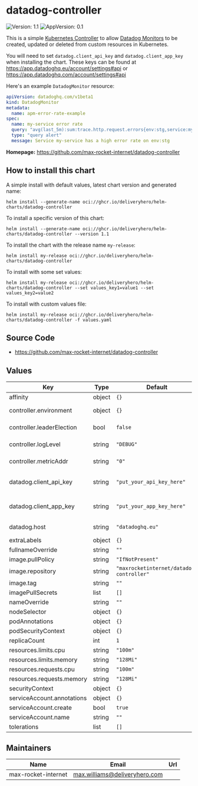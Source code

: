 # datadog-controller

![Version: 1.1](https://img.shields.io/badge/Version-1.1-informational?style=flat-square) ![AppVersion: 0.1](https://img.shields.io/badge/AppVersion-0.1-informational?style=flat-square)

This is a simple [Kubernetes Controller](https://kubernetes.io/docs/concepts/architecture/controller/) to allow [Datadog Monitors](https://docs.datadoghq.com/monitors/) to be created, updated or deleted from custom resources in Kubernetes.

You will need to set `datadog.client_api_key` and `datadog.client_app_key` when installing the chart. These keys can be found at https://app.datadoghq.eu/account/settings#api or https://app.datadoghq.com/account/settings#api

Here's an example `DatadogMonitor` resource:

```yaml
apiVersion: datadoghq.com/v1beta1
kind: DatadogMonitor
metadata:
  name: apm-error-rate-example
spec:
  name: my-service error rate
  query: "avg(last_5m):sum:trace.http.request.errors{env:stg,service:my-service} / sum:trace.http.request.hits{env:stg,service:my-service} > 1"
  type: "query alert"
  message: Service my-service has a high error rate on env:stg
```

**Homepage:** <https://github.com/max-rocket-internet/datadog-controller>

## How to install this chart

A simple install with default values, latest chart version and generated name:

```console
helm install --generate-name oci://ghcr.io/deliveryhero/helm-charts/datadog-controller
```

To install a specific version of this chart:

```console
helm install --generate-name oci://ghcr.io/deliveryhero/helm-charts/datadog-controller --version 1.1
```

To install the chart with the release name `my-release`:

```console
helm install my-release oci://ghcr.io/deliveryhero/helm-charts/datadog-controller
```

To install with some set values:

```console
helm install my-release oci://ghcr.io/deliveryhero/helm-charts/datadog-controller --set values_key1=value1 --set values_key2=value2
```

To install with custom values file:

```console
helm install my-release oci://ghcr.io/deliveryhero/helm-charts/datadog-controller -f values.yaml
```

## Source Code

* <https://github.com/max-rocket-internet/datadog-controller>

## Values

| Key | Type | Default | Description |
|-----|------|---------|-------------|
| affinity | object | `{}` |  |
| controller.environment | object | `{}` | Any extra environment variables for the controller |
| controller.leaderElection | bool | `false` | Enable leader election for running multiple controller pods |
| controller.logLevel | string | `"DEBUG"` | The log level of the controller. Can be either "DEBUG" or "INFO" |
| controller.metricAddr | string | `"0"` | Address to serve prometheus metrics on. "0" is disabled. |
| datadog.client_api_key | string | `"put_your_api_key_here"` | Your Datadog API key, you can get/create one at https://app.datadoghq.eu/account/settings#api |
| datadog.client_app_key | string | `"put_your_app_key_here"` | Your Datadog API key, you can get/create one at https://app.datadoghq.eu/account/settings#api |
| datadog.host | string | `"datadoghq.eu"` | The datadog host. Usually datadoghq.eu or datadoghq.com |
| extraLabels | object | `{}` |  |
| fullnameOverride | string | `""` |  |
| image.pullPolicy | string | `"IfNotPresent"` |  |
| image.repository | string | `"maxrocketinternet/datadog-controller"` |  |
| image.tag | string | `""` |  |
| imagePullSecrets | list | `[]` |  |
| nameOverride | string | `""` |  |
| nodeSelector | object | `{}` |  |
| podAnnotations | object | `{}` |  |
| podSecurityContext | object | `{}` |  |
| replicaCount | int | `1` |  |
| resources.limits.cpu | string | `"100m"` |  |
| resources.limits.memory | string | `"128Mi"` |  |
| resources.requests.cpu | string | `"100m"` |  |
| resources.requests.memory | string | `"128Mi"` |  |
| securityContext | object | `{}` |  |
| serviceAccount.annotations | object | `{}` |  |
| serviceAccount.create | bool | `true` |  |
| serviceAccount.name | string | `""` |  |
| tolerations | list | `[]` |  |

## Maintainers

| Name | Email | Url |
| ---- | ------ | --- |
| max-rocket-internet | <max.williams@deliveryhero.com> |  |

